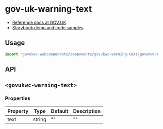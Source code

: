 # gov-uk-warning-text

- [Reference docs at GOV.UK](https://design-system.service.gov.uk/components/warning-text/)
- [Storybook demo and code samples](http://tgreyuk.github.io/govuk-webcomponents/storybook/?path=/story/warning-text/)

## Usage

```javascript
import 'govukwc-webcomponents/components/govukwc-warning-text/govukwc-warning-text';
```

## API

## `<govukwc-warning-text>`

### Properties

| Property  |  Type     | Default | Description |
|-----------|-----------|---------|-------------|
| text|string|""|""| 

